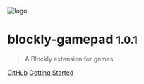 ![logo](../icons/logo/icon.svg ":size=160%")

# blockly-gamepad <small>1.0.1</small>

> A Blockly extension for games.

[GitHub](https://github.com/paol-imi/blockly-gamepad)
[Getting Started](#blockly-gamepad-🎮)
